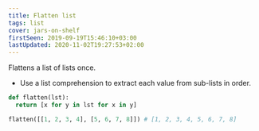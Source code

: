```yaml
---
title: Flatten list
tags: list
cover: jars-on-shelf
firstSeen: 2019-09-19T15:46:10+03:00
lastUpdated: 2020-11-02T19:27:53+02:00
---
```


Flattens a list of lists once.

- Use a list comprehension to extract each value from sub-lists in order.

```py
def flatten(lst):
  return [x for y in lst for x in y]
```

```py
flatten([[1, 2, 3, 4], [5, 6, 7, 8]]) # [1, 2, 3, 4, 5, 6, 7, 8]
```
